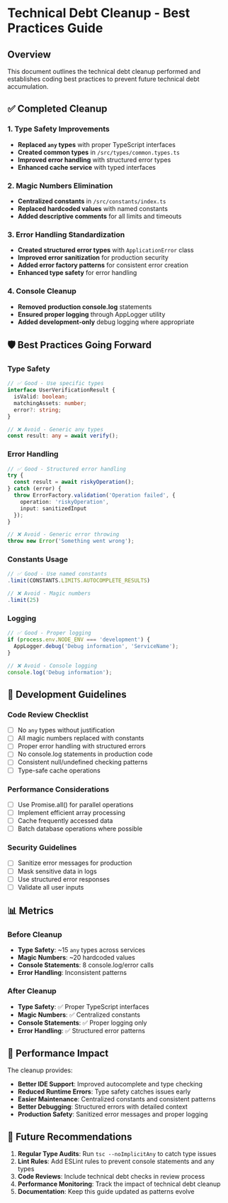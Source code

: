 # Technical Debt Cleanup - Best Practices Guide

## Overview
This document outlines the technical debt cleanup performed and establishes coding best practices to prevent future technical debt accumulation.

## ✅ Completed Cleanup

### 1. Type Safety Improvements
- **Replaced `any` types** with proper TypeScript interfaces
- **Created common types** in `/src/types/common.types.ts`
- **Improved error handling** with structured error types
- **Enhanced cache service** with typed interfaces

### 2. Magic Numbers Elimination
- **Centralized constants** in `/src/constants/index.ts`
- **Replaced hardcoded values** with named constants
- **Added descriptive comments** for all limits and timeouts

### 3. Error Handling Standardization
- **Created structured error types** with `ApplicationError` class
- **Improved error sanitization** for production security
- **Added error factory patterns** for consistent error creation
- **Enhanced type safety** for error handling

### 4. Console Cleanup
- **Removed production console.log** statements
- **Ensured proper logging** through AppLogger utility
- **Added development-only** debug logging where appropriate

## 🛡️ Best Practices Going Forward

### Type Safety
```typescript
// ✅ Good - Use specific types
interface UserVerificationResult {
  isValid: boolean;
  matchingAssets: number;
  error?: string;
}

// ❌ Avoid - Generic any types
const result: any = await verify();
```

### Error Handling
```typescript
// ✅ Good - Structured error handling
try {
  const result = await riskyOperation();
} catch (error) {
  throw ErrorFactory.validation('Operation failed', { 
    operation: 'riskyOperation',
    input: sanitizedInput 
  });
}

// ❌ Avoid - Generic error throwing
throw new Error('Something went wrong');
```

### Constants Usage
```typescript
// ✅ Good - Use named constants
.limit(CONSTANTS.LIMITS.AUTOCOMPLETE_RESULTS)

// ❌ Avoid - Magic numbers
.limit(25)
```

### Logging
```typescript
// ✅ Good - Proper logging
if (process.env.NODE_ENV === 'development') {
  AppLogger.debug('Debug information', 'ServiceName');
}

// ❌ Avoid - Console logging
console.log('Debug information');
```

## 🔧 Development Guidelines

### Code Review Checklist
- [ ] No `any` types without justification
- [ ] All magic numbers replaced with constants
- [ ] Proper error handling with structured errors
- [ ] No console.log statements in production code
- [ ] Consistent null/undefined checking patterns
- [ ] Type-safe cache operations

### Performance Considerations
- [ ] Use Promise.all() for parallel operations
- [ ] Implement efficient array processing
- [ ] Cache frequently accessed data
- [ ] Batch database operations where possible

### Security Guidelines
- [ ] Sanitize error messages for production
- [ ] Mask sensitive data in logs
- [ ] Use structured error responses
- [ ] Validate all user inputs

## 📊 Metrics

### Before Cleanup
- **Type Safety**: ~15 `any` types across services
- **Magic Numbers**: ~20 hardcoded values
- **Console Statements**: 8 console.log/error calls
- **Error Handling**: Inconsistent patterns

### After Cleanup
- **Type Safety**: ✅ Proper TypeScript interfaces
- **Magic Numbers**: ✅ Centralized constants
- **Console Statements**: ✅ Proper logging only
- **Error Handling**: ✅ Structured error patterns

## 🚀 Performance Impact

The cleanup provides:
- **Better IDE Support**: Improved autocomplete and type checking
- **Reduced Runtime Errors**: Type safety catches issues early
- **Easier Maintenance**: Centralized constants and consistent patterns
- **Better Debugging**: Structured errors with detailed context
- **Production Safety**: Sanitized error messages and proper logging

## 📝 Future Recommendations

1. **Regular Type Audits**: Run `tsc --noImplicitAny` to catch type issues
2. **Lint Rules**: Add ESLint rules to prevent console statements and any types
3. **Code Reviews**: Include technical debt checks in review process
4. **Performance Monitoring**: Track the impact of technical debt cleanup
5. **Documentation**: Keep this guide updated as patterns evolve
